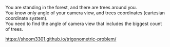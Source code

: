 You are standing in the forest, and there are trees around you.  
You know only angle of your camera view, and trees coordinates (cartesian coordinate system).  
You need to find the angle of camera view that includes the biggest count of trees.  
  
https://shoom3301.github.io/trigonometric-problem/
